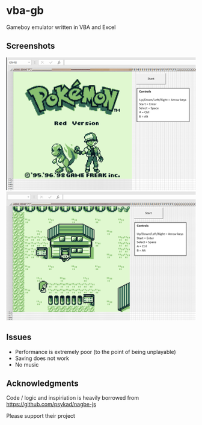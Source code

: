 # vba-gb
Gameboy emulator written in VBA and Excel

## Screenshots

![Title](title.PNG?raw=true "Title")
![Gameplay](gameplay.PNG?raw=true "Gameplay")

## Issues

- Performance is extremely poor (to the point of being unplayable)
- Saving does not work
- No music

## Acknowledgments

Code / logic and inspiriation is heavily borrowed from https://github.com/psykad/nagbe-js

Please support their project

